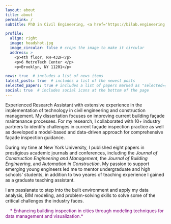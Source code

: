 ```yaml
---
layout: about
title: about
permalink: /
subtitle: PhD in Civil Engineering, <a href='https://bilab.engineering.nyu.edu/'>New York University Building Informatics and Visualization Lab</a>. 

profile: 
  align: right
  image: headshot.jpg
  image_circular: false # crops the image to make it circular
  address: >
    <p>4th floor, RH-432F</p>
    <p>6 MetroTech Center </p>
    <p>Brooklyn, NY 11201</p>

news: true  # includes a list of news items
latest_posts: true  # includes a list of the newest posts
selected_papers: true # includes a list of papers marked as "selected={true}"
social: true  # includes social icons at the bottom of the page
---
```


Experienced Research Assistant with extensive experience in the implementation of technology in civil engineering and construction management. My dissertation focuses on improving current building façade maintenance processes. For my research, I collaborated with 10+ industry partners to identify challenges in current façade inspection practice as well as developed a model-based and data-driven approach for comprehensive façade inspection guidance.

During my time at New York University, I published eight papers in prestigious academic journals and conferences, including the *Journal of Construction Engineering and Management*, the *Journal of Building Engineering*, and *Automation in Construction*. My passion to support emerging young engineers led me to mentor undergraduate and high schools' students, in addition to two yeares of teaching experience I gained as a graduate teaching assistant.

I am passianate to step into the built environment and apply my data analysis, BIM modeling, and problem-solving skills to solve some of the critical challenges the industry faces. 

<blockqoute>
  <span style="color: purple; font-wright:bold; padding: 15px;"> * Enhancing building inspection in cities through modeling techniques for data management and visualization.* </span>
<blockqoute>